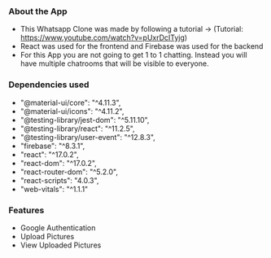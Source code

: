 ### About the App

- This Whatsapp Clone was made by following a tutorial -> (Tutorial: https://www.youtube.com/watch?v=pUxrDcITyjg)
- React was used for the frontend and Firebase was used for the backend
- For this App you are not going to get 1 to 1 chatting. Instead you will have multiple chatrooms that will be visible to everyone.

### Dependencies used 

- "@material-ui/core": "^4.11.3",
- "@material-ui/icons": "^4.11.2",
- "@testing-library/jest-dom": "^5.11.10",
- "@testing-library/react": "^11.2.5",
- "@testing-library/user-event": "^12.8.3",
- "firebase": "^8.3.1",
- "react": "^17.0.2",
- "react-dom": "^17.0.2",
- "react-router-dom": "^5.2.0",
- "react-scripts": "4.0.3",
- "web-vitals": "^1.1.1"

### Features 

- Google Authentication
- Upload Pictures
- View Uploaded Pictures 
